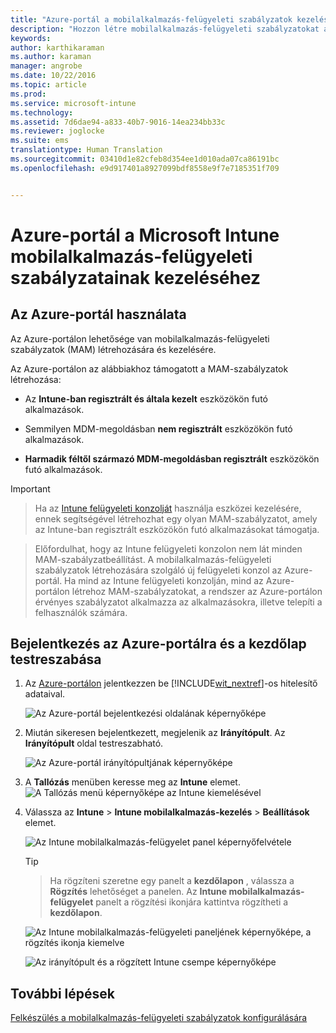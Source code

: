 ```yaml
---
title: "Azure-portál a mobilalkalmazás-felügyeleti szabályzatok kezeléséhez | Microsoft Intune"
description: "Hozzon létre mobilalkalmazás-felügyeleti szabályzatokat az Azure-portál segítségével. Az itt létrehozott szabályzatok az Intune-ban regisztrált és nem regisztrált eszközökre is alkalmazhatók."
keywords: 
author: karthikaraman
ms.author: karaman
manager: angrobe
ms.date: 10/22/2016
ms.topic: article
ms.prod: 
ms.service: microsoft-intune
ms.technology: 
ms.assetid: 7d6dae94-a833-40b7-9016-14ea234bb33c
ms.reviewer: joglocke
ms.suite: ems
translationtype: Human Translation
ms.sourcegitcommit: 03410d1e82cfeb8d354ee1d010ada07ca86191bc
ms.openlocfilehash: e9d917401a8927099bdf8558e9f7e7185351f709


---
```


# <a name="azure-portal-for-microsoft-intune-mam-policies"></a>Azure-portál a Microsoft Intune mobilalkalmazás-felügyeleti szabályzatainak kezeléséhez

## <a name="use-the-azure-portal"></a>Az Azure-portál használata
Az Azure-portálon lehetősége van mobilalkalmazás-felügyeleti szabályzatok (MAM) létrehozására és kezelésére.

Az Azure-portálon az alábbiakhoz támogatott a MAM-szabályzatok létrehozása:
- Az **Intune-ban regisztrált és általa kezelt** eszközökön futó alkalmazások.

- Semmilyen MDM-megoldásban **nem regisztrált** eszközökön futó alkalmazások.
- **Harmadik féltől származó MDM-megoldásban regisztrált** eszközökön futó alkalmazások.

>[!IMPORTANT]


> Ha az [Intune felügyeleti konzolját](configure-and-deploy-mobile-application-management-policies-in-the-microsoft-intune-console.md) használja eszközei kezelésére, ennek segítségével létrehozhat egy olyan MAM-szabályzatot, amely az Intune-ban regisztrált eszközökön futó alkalmazásokat támogatja.

> Előfordulhat, hogy az Intune felügyeleti konzolon nem lát minden MAM-szabályzatbeállítást. A mobilalkalmazás-felügyeleti szabályzatok létrehozására szolgáló új felügyeleti konzol az Azure-portál. Ha mind az Intune felügyeleti konzolján, mind az Azure-portálon létrehoz MAM-szabályzatokat, a rendszer az Azure-portálon érvényes szabályzatot alkalmazza az alkalmazásokra, illetve telepíti a felhasználók számára.


## <a name="sign-in-to-the-azure-portal-and-customize-your-start-page"></a>Bejelentkezés az Azure-portálra és a kezdőlap testreszabása

1.  Az [Azure-portálon](https://portal.azure.com) jelentkezzen be [!INCLUDE[wit_nextref](../includes/wit_nextref_md.md)]-os hitelesítő adataival.

    ![Az Azure-portál bejelentkezési oldalának képernyőképe](../media/AppManagement/AzurePortal_MAMSigninPage.png)

2.  Miután sikeresen bejelentkezett, megjelenik az **Irányítópult**. Az **Irányítópult** oldal testreszabható.

    ![Az Azure-portál irányítópultjának képernyőképe](../media/AppManagement/AzurePortal_MAMStartboard_NoMAM.png)

3.  A **Tallózás** menüben keresse meg az **Intune** elemet.![A Tallózás menü képernyőképe az Intune kiemelésével](../media/AppManagement/AzurePortal_MAM_Browse_Intune.png)

4.  Válassza az **Intune** > **Intune mobilalkalmazás-kezelés** > **Beállítások** elemet.

    ![Az Intune mobilalkalmazás-felügyelet panel képernyőfelvétele](../media/AppManagement/AzurePortal_MAM_Mainblade.png)

    > [!TIP]

    > Ha rögzíteni szeretne egy panelt a **kezdőlapon** , válassza a **Rögzítés** lehetőséget a panelen. Az **Intune mobilalkalmazás-felügyelet** panelt a rögzítési ikonjára kattintva rögzítheti a **kezdőlapon**.

    ![Az Intune mobilalkalmazás-felügyeleti paneljének képernyőképe, a rögzítés ikonja kiemelve](../media/AppManagement/AzurePortal_MAM_PinBladeAction.png)

    ![Az irányítópult és a rögzített Intune csempe képernyőképe](../media/AppManagement/AzurePortal_MAM_Startboard_withMAM.png)
## <a name="next-steps"></a>További lépések
[Felkészülés a mobilalkalmazás-felügyeleti szabályzatok konfigurálására](get-ready-to-configure-mobile-app-management-policies-with-microsoft-intune.md)



<!--HONumber=Nov16_HO2-->


